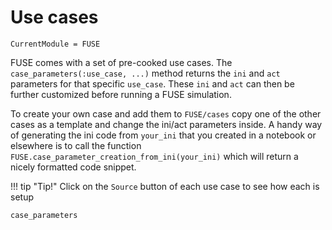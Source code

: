 # Use cases

```@meta
CurrentModule = FUSE
```

FUSE comes with a set of pre-cooked use cases.
The `case_parameters(:use_case, ...)` method returns the `ini` and `act` parameters for that specific `use_case`.
These `ini` and `act` can then be further customized before running a FUSE simulation.

To create your own case and add them to `FUSE/cases` copy one of the other cases as a template and change the ini/act parameters inside.
A handy way of generating the ini code from `your_ini` that you created in a notebook or elsewhere is to call the function `FUSE.case_parameter_creation_from_ini(your_ini)` which will return a nicely formatted code snippet.

!!! tip "Tip!"
    Click on the `Source` button of each use case to see how each is setup

```@docs
case_parameters
```